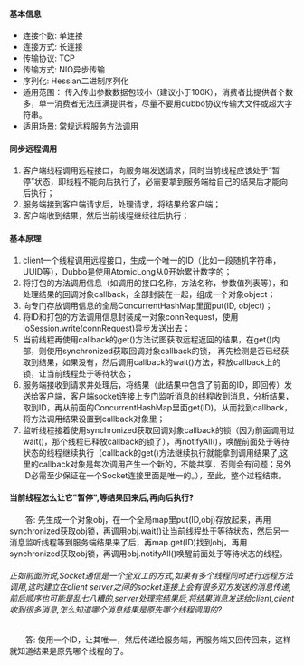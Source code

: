 #### 基本信息
* 连接个数: 单连接
* 连接方式: 长连接
* 传输协议: TCP
* 传输方式: NIO异步传输
* 序列化: Hessian二进制序列化
* 适用范围： 传入传出参数数据包较小（建议小于100K），消费者比提供者个数多，单一消费者无法压满提供者，尽量不要用dubbo协议传输大文件或超大字符串。
* 适用场景: 常规远程服务方法调用
    
#### 同步远程调用
1. 客户端线程调用远程接口，向服务端发送请求，同时当前线程应该处于“暂停”状态，即线程不能向后执行了，必需要拿到服务端给自己的结果后才能向后执行；
2. 服务端接到客户端请求后，处理请求，将结果给客户端；
3. 客户端收到结果，然后当前线程继续往后执行；
    
#### 基本原理
1. client一个线程调用远程接口，生成一个唯一的ID（比如一段随机字符串，UUID等），Dubbo是使用AtomicLong从0开始累计数字的；
2. 将打包的方法调用信息（如调用的接口名称，方法名称，参数值列表等），和处理结果的回调对象callback，全部封装在一起，组成一个对象object；
3. 向专门存放调用信息的全局ConcurrentHashMap里面put(ID, object)；
4. 将ID和打包的方法调用信息封装成一对象connRequest，使用IoSession.write(connRequest)异步发送出去；
5. 当前线程再使用callback的get()方法试图获取远程返回的结果，在get()内部，则使用synchronized获取回调对象callback的锁， 再先检测是否已经获取到结果，如果没有，然后调用callback的wait()方法，释放callback上的锁，让当前线程处于等待状态；
6. 服务端接收到请求并处理后，将结果（此结果中包含了前面的ID，即回传）发送给客户端，客户端socket连接上专门监听消息的线程收到消息，分析结果，取到ID，再从前面的ConcurrentHashMap里面get(ID)，从而找到callback，将方法调用结果设置到callback对象里；
7. 监听线程接着使用synchronized获取回调对象callback的锁（因为前面调用过wait()，那个线程已释放callback的锁了），再notifyAll()，唤醒前面处于等待状态的线程继续执行（callback的get()方法继续执行就能拿到调用结果了,这里的callback对象是每次调用产生一个新的，不能共享，否则会有问题；另外ID必需至少保证在一个Socket连接里面是唯一的。），至此，整个过程结束。

#### 当前线程怎么让它"暂停",等结果回来后,再向后执行?
<div style="text-indent:2em">答: 先生成一个对象obj，在一个全局map里put(ID,obj)存放起来，再用synchronized获取obj锁，再调用obj.wait()让当前线程处于等待状态，然后另一消息监听线程等到服务端结果来了后，再map.get(ID)找到obj，再用synchronized获取obj锁，再调用obj.notifyAll()唤醒前面处于等待状态的线程。</div>

###### 正如前面所说,Socket通信是一个全双工的方式,如果有多个线程同时进行远程方法调用,这时建立在client server之间的socket连接上会有很多双方发送的消息传递,前后顺序也可能是乱七八糟的,server处理完结果后,将结果消息发送给client,client收到很多消息,怎么知道哪个消息结果是原先哪个线程调用的?
<div style="text-indent:2em">答: 使用一个ID，让其唯一，然后传递给服务端，再服务端又回传回来，这样就知道结果是原先哪个线程的了。</div>

